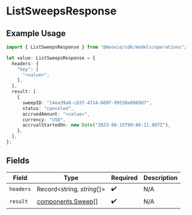 # ListSweepsResponse

## Example Usage

```typescript
import { ListSweepsResponse } from "@moovio/sdk/models/operations";

let value: ListSweepsResponse = {
  headers: {
    "key": [
      "<value>",
    ],
  },
  result: [
    {
      sweepID: "14ea39a8-c03f-4714-809f-99538e0969d7",
      status: "canceled",
      accruedAmount: "<value>",
      currency: "USD",
      accrualStartedOn: new Date("2023-06-15T00:06:11.807Z"),
    },
  ],
};
```

## Fields

| Field                                                  | Type                                                   | Required                                               | Description                                            |
| ------------------------------------------------------ | ------------------------------------------------------ | ------------------------------------------------------ | ------------------------------------------------------ |
| `headers`                                              | Record<string, *string*[]>                             | :heavy_check_mark:                                     | N/A                                                    |
| `result`                                               | [components.Sweep](../../models/components/sweep.md)[] | :heavy_check_mark:                                     | N/A                                                    |